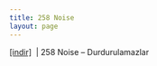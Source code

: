 ```yaml
---
title: 258 Noise
layout: page
---
```


<a href="https://cloud.mail.ru/public/a24cb380dc9a/258%20Noise%20-%20Durdurulamazlar" target="_blank">[indir]</a>   |   258 Noise &#8211; Durdurulamazlar

